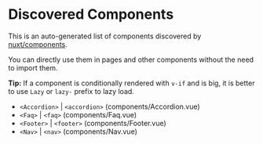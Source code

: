 # Discovered Components

This is an auto-generated list of components discovered by [nuxt/components](https://github.com/nuxt/components).

You can directly use them in pages and other components without the need to import them.

**Tip:** If a component is conditionally rendered with `v-if` and is big, it is better to use `Lazy` or `lazy-` prefix to lazy load.

- `<Accordion>` | `<accordion>` (components/Accordion.vue)
- `<Faq>` | `<faq>` (components/Faq.vue)
- `<Footer>` | `<footer>` (components/Footer.vue)
- `<Nav>` | `<nav>` (components/Nav.vue)
